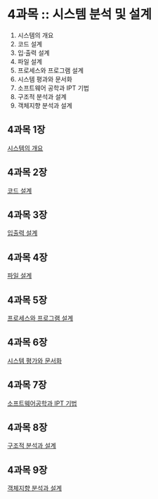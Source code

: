 # 4과목 :: 시스템 분석 및 설계
1. 시스템의 개요
2. 코드 설계
3. 입·출력 설계
4. 파일 설계
5. 프로세스와 프로그램 설계
6. 시스템 평과와 문서화
7. 소프트웨어 공학과 IPT 기법
8. 구조적 분석과 설계
9. 객체지향 분석과 설계

## 4과목 1장
[시스템의 개요](https://github.com/JuNijen/Industrial-Engineer-Information-Processing/wiki/4%EA%B3%BC%EB%AA%A9_1%EC%9E%A5_%EC%8B%9C%EC%8A%A4%ED%85%9C%EC%9D%98-%EA%B0%9C%EC%9A%94)

## 4과목 2장 
[코드 설계](https://github.com/JuNijen/Industrial-Engineer-Information-Processing/wiki/4%EA%B3%BC%EB%AA%A9_2%EC%9E%A5_%EC%BD%94%EB%93%9C-%EC%84%A4%EA%B3%84)

## 4과목 3장
[입출력 설계](https://github.com/JuNijen/Industrial-Engineer-Information-Processing/wiki/4%EA%B3%BC%EB%AA%A9_3%EC%9E%A5_%EC%9E%85%EC%B6%9C%EB%A0%A5-%EC%84%A4%EA%B3%84)

## 4과목 4장
[파일 설계](https://github.com/JuNijen/Industrial-Engineer-Information-Processing/wiki/4%EA%B3%BC%EB%AA%A9_4%EC%9E%A5_%ED%8C%8C%EC%9D%BC-%EC%84%A4%EA%B3%84)

## 4과목 5장
[프로세스와 프로그램 설계](https://github.com/JuNijen/Industrial-Engineer-Information-Processing/wiki/4%EA%B3%BC%EB%AA%A9_5%EC%9E%A5_%ED%94%84%EB%A1%9C%EC%84%B8%EC%8A%A4%EC%99%80-%ED%94%84%EB%A1%9C%EA%B7%B8%EB%9E%A8-%EC%84%A4%EA%B3%84)

## 4과목 6장
[시스템 평가와 문서화](https://github.com/JuNijen/Industrial-Engineer-Information-Processing/wiki/4%EA%B3%BC%EB%AA%A9_6%EC%9E%A5_%EC%8B%9C%EC%8A%A4%ED%85%9C_%ED%8F%89%EA%B0%80%EC%99%80_%EB%AC%B8%EC%84%9C%ED%99%94)

## 4과목 7장
[소프트웨어공학과 IPT 기법](https://github.com/JuNijen/Industrial-Engineer-Information-Processing/wiki/4%EA%B3%BC%EB%AA%A9_6%EC%9E%A5_%EC%8B%9C%EC%8A%A4%ED%85%9C_%ED%8F%89%EA%B0%80%EC%99%80_%EB%AC%B8%EC%84%9C%ED%99%94)

## 4과목 8장
[구조적 분석과 설계](https://github.com/JuNijen/Industrial-Engineer-Information-Processing/wiki/4%EA%B3%BC%EB%AA%A9_8%EC%9E%A5_%EA%B5%AC%EC%A1%B0%EC%A0%81-%EB%B6%84%EC%84%9D%EA%B3%BC-%EC%84%A4%EA%B3%84)

## 4과목 9장
[객체지향 분석과 설계](https://github.com/JuNijen/Industrial-Engineer-Information-Processing/wiki/4%EA%B3%BC%EB%AA%A9_9%EC%9E%A5_%EA%B0%9D%EC%B2%B4%EC%A7%80%ED%96%A5-%EB%B6%84%EC%84%9D%EA%B3%BC-%EC%84%A4%EA%B3%84)